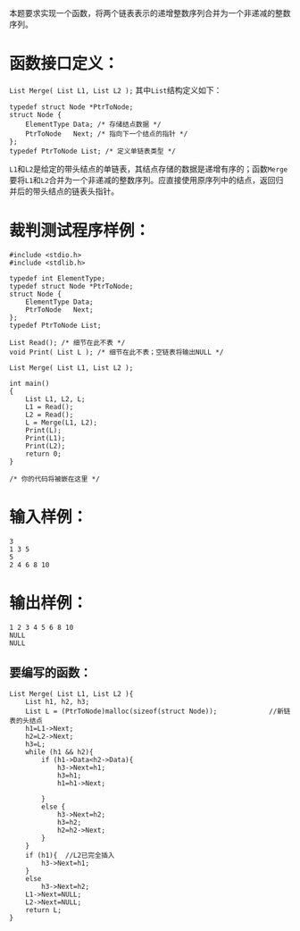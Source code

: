 本题要求实现一个函数，将两个链表表示的递增整数序列合并为一个非递减的整数序列。
# 函数接口定义：
`List Merge( List L1, List L2 );` 
其中`List`结构定义如下：
```
typedef struct Node *PtrToNode;
struct Node {
    ElementType Data; /* 存储结点数据 */
    PtrToNode   Next; /* 指向下一个结点的指针 */
};
typedef PtrToNode List; /* 定义单链表类型 */
```    
`L1`和`L2`是给定的带头结点的单链表，其结点存储的数据是递增有序的；函数`Merge`要将`L1`和`L2`合并为一个非递减的整数序列。应直接使用原序列中的结点，返回归并后的带头结点的链表头指针。

# 裁判测试程序样例：
```
#include <stdio.h>
#include <stdlib.h>

typedef int ElementType;
typedef struct Node *PtrToNode;
struct Node {
    ElementType Data;
    PtrToNode   Next;
};
typedef PtrToNode List;

List Read(); /* 细节在此不表 */
void Print( List L ); /* 细节在此不表；空链表将输出NULL */

List Merge( List L1, List L2 );

int main()
{
    List L1, L2, L;
    L1 = Read();
    L2 = Read();
    L = Merge(L1, L2);
    Print(L);
    Print(L1);
    Print(L2);
    return 0;
}

/* 你的代码将被嵌在这里 */
```
# 输入样例：
```
3
1 3 5
5
2 4 6 8 10
```
# 输出样例：
```
1 2 3 4 5 6 8 10 
NULL
NULL
```

## 要编写的函数：
```
List Merge( List L1, List L2 ){
    List h1, h2, h3;
    List L = (PtrToNode)malloc(sizeof(struct Node));             //新链表的头结点
    h1=L1->Next;
    h2=L2->Next;
    h3=L;
    while (h1 && h2){
        if (h1->Data<h2->Data){
            h3->Next=h1;
            h3=h1;
            h1=h1->Next;

        }
        else {
            h3->Next=h2;
            h3=h2;
            h2=h2->Next;
        }
    }
    if (h1){  //L2已完全插入
        h3->Next=h1;
    }
    else
        h3->Next=h2;
    L1->Next=NULL;
    L2->Next=NULL;
    return L;
}
```
